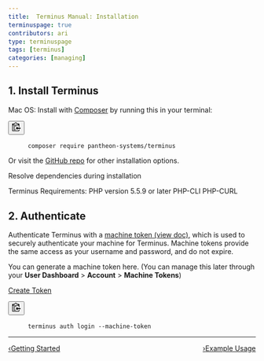 ```yaml
---
title:  Terminus Manual: Installation
terminuspage: true
contributors: ari
type: terminuspage
tags: [terminus]
categories: [managing]
---
```

## 1. Install Terminus
Mac OS: Install with [Composer](https://getcomposer.org/) by running this in your terminal:
<div>
<button class="btn btn-default btn-clippy" data-clipboard-target="#install-composer"><img class="clippy" src="/source/docs/assets/images/clippy.svg" width="17" alt="Copy to clipboard"></button>
<figure class="highlight"><pre id="install-composer"><code class="bash" data-lang="bash">composer require pantheon-systems/terminus</code></pre></figure>
</div>

Or visit the [GitHub repo](https://github.com/pantheon-systems/terminus) for other installation options.


<span class="glyphicon glyphicon-check" aria-hidden="true"></span> Resolve dependencies during installation

Terminus Requirements:
PHP version 5.5.9 or later
PHP-CLI
PHP-CURL


## 2. Authenticate
Authenticate Terminus with a [machine token (view doc)](/docs/machine-tokens), which is used to securely authenticate your machine for Terminus. Machine tokens provide the same access as your username and password, and do not expire.

You can generate a machine token here. (You can manage this later through your **User Dashboard** > **Account** > **Machine Tokens**)

<a href="https://dashboard.pantheon.io/machine-token/create" class="btn-primary btn">Create Token</a>
<div>
<button class="btn btn-default btn-clippy" data-clipboard-target="#mt-auth"><img class="clippy" src="/source/docs/assets/images/clippy.svg" width="17" alt="Copy to clipboard"></button>
<figure class="highlight"><pre id="mt-auth"><code class="bash" data-lang="bash">terminus auth login --machine-token<machine-token></code></pre></figure>
</div>

<div class="terminus-pager">
  <hr>
      <a style="float:left;" href="/docs/terminus"><span class="terminus-pager-lsaquo">&lsaquo;</span>Getting Started</a>
      <a style="float:right;" href="/docs/terminus/examples"><span class="terminus-pager-rsaquo">&rsaquo;</span>Example Usage</a>
</div>
